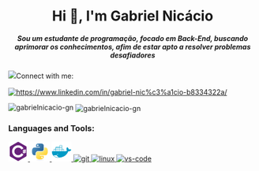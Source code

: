 <h1 align="center">Hi 👋, I'm Gabriel Nicácio</h1>
<h5 align="center">Sou um estudante de programação, focado em Back-End, buscando aprimorar os conhecimentos, afim de estar apto a resolver problemas desafiadores</h5>

<p align="left"> <img src="https://komarev.com/ghpvc/?username=gabrielnicacio-# Gabriel Nicácio
🔰Brasil<br/>
👨🏼‍💻Futuro Desenvolvedor de Software | BackEnd <br/>
📚Estudante de Analise e Desenvolvimento de Sistemas<br/>

<h3 align="left">Connect with me:</h3>
<p align="left">
<a href="https://www.linkedin.com/in/gabriel-nic%C3%A1cio-b8334322a/" target="blank"><img align="center" src="https://raw.githubusercontent.com/rahuldkjain/github-profile-readme-generator/master/src/images/icons/Social/linked-in-alt.svg" alt="https://www.linkedin.com/in/gabriel-nic%c3%a1cio-b8334322a/" height="30" width="40" /></a>
</p>

<p><img align="left" src="https://github-readme-stats.vercel.app/api/top-langs?username=gabrielnicacio-gn&show_icons=true&locale=en&layout=compact" alt="gabrielnicacio-gn" /></p>

<p>&nbsp;<img align="center" src="https://github-readme-stats.vercel.app/api?username=gabrielnicacio-gn&show_icons=true&locale=en" alt="gabrielnicacio-gn" /></p>

<h3 align="left">Languages and Tools:</h3>
<p align="left"> <a href="https://raw.githubusercontent.com/devicons/devicon/master/icons/csharp/csharp-plain.svg" target="_blank" rel="noreferrer"> <img src="https://raw.githubusercontent.com/devicons/devicon/master/icons/csharp/csharp-plain.svg" alt="csharp" width="40" height="40"/> </a> 
<a href="https://raw.githubusercontent.com/devicons/devicon/master/icons/python/python-original.svg" target="_blank" rel="noreferrer"> <img src="https://raw.githubusercontent.com/devicons/devicon/master/icons/python/python-original.svg" alt="python" width="40" height="40"/> </a> 
<a href="https://raw.githubusercontent.com/devicons/devicon/master/icons/docker/docker-plain.svg" target="_blank" rel="noreferrer"> <img src="https://raw.githubusercontent.com/devicons/devicon/master/icons/docker/docker-plain.svg" alt="docker" width="40" height="40"/> </a> 
<a href="https://camo.githubusercontent.com/38827655e1ae0e1518d635ad89e8aa46b7f977c795952245c36a2d58064f1803/68747470733a2f2f63646e2e6a7364656c6976722e6e65742f67682f64657669636f6e732f64657669636f6e2f69636f6e732f6769742f6769742d6f726967696e616c2e737667" target="_blank" rel="noreferrer"> <img src="https://camo.githubusercontent.com/38827655e1ae0e1518d635ad89e8aa46b7f977c795952245c36a2d58064f1803/68747470733a2f2f63646e2e6a7364656c6976722e6e65742f67682f64657669636f6e732f64657669636f6e2f69636f6e732f6769742f6769742d6f726967696e616c2e737667" alt="git" width="40" height="40"/> </a> 
<a href="https://camo.githubusercontent.com/677170636bb772dff89c38c5f5dc9cc275a61a3c930fc449ee3e96df9cd0e4fa/68747470733a2f2f63646e2e6a7364656c6976722e6e65742f67682f64657669636f6e732f64657669636f6e406c61746573742f69636f6e732f6c696e75782f6c696e75782d6f726967696e616c2e737667" target="_blank" rel="noreferrer"> <img src="https://camo.githubusercontent.com/677170636bb772dff89c38c5f5dc9cc275a61a3c930fc449ee3e96df9cd0e4fa/68747470733a2f2f63646e2e6a7364656c6976722e6e65742f67682f64657669636f6e732f64657669636f6e406c61746573742f69636f6e732f6c696e75782f6c696e75782d6f726967696e616c2e737667" alt="linux" width="40" height="40"/> </a> 
<a href="https://camo.githubusercontent.com/885f29f84e8dfee382a8ec1fbc1afef89e1b732f2a493928dbacab9e24d2f75d/68747470733a2f2f63646e2e6a7364656c6976722e6e65742f67682f64657669636f6e732f64657669636f6e406c61746573742f69636f6e732f7673636f64652f7673636f64652d6f726967696e616c2e737667" target="_blank" rel="noreferrer"> <img src="https://camo.githubusercontent.com/885f29f84e8dfee382a8ec1fbc1afef89e1b732f2a493928dbacab9e24d2f75d/68747470733a2f2f63646e2e6a7364656c6976722e6e65742f67682f64657669636f6e732f64657669636f6e406c61746573742f69636f6e732f7673636f64652f7673636f64652d6f726967696e616c2e737667" alt="vs-code" width="40" height="40"/> </a> 
</p>
